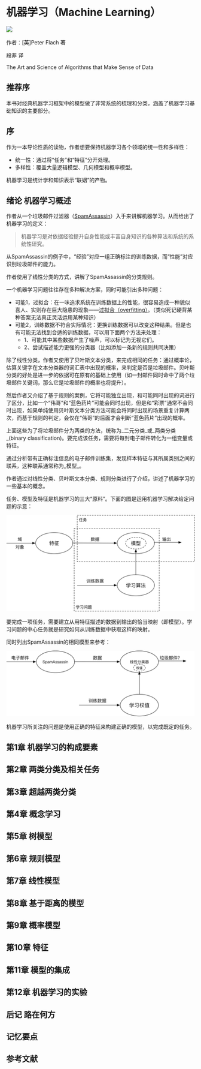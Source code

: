 机器学习（Machine Learning）
==============================

![](contents/cover.jpg)

作者：[英]Peter Flach 著

段菲 译

The Art and Science of Algorithms that Make Sense of Data

推荐序
------------------------------

本书对经典机器学习框架中的模型做了非常系统的梳理和分类，涵盖了机器学习基础知识的主要部分。

序
------------------------------

作为一本导论性质的读物，作者想要保持机器学习各个领域的统一性和多样性：

- 统一性：通过将“任务”和“特征”分开处理。
- 多样性：覆盖大量逻辑模型、几何模型和概率模型。

机器学习是统计学和知识表示“联姻”的产物。

绪论 机器学习概述
------------------------------

作者从一个垃圾邮件过滤器（[SpamAssassin](http://spamassassin.apache.org)）入手来讲解机器学习。从而给出了机器学习的定义：

> 机器学习是对依据经验提升自身性能或丰富自身知识的各种算法和系统的系统性研究。

从SpamAssassin的例子中，“经验”对应一组正确标注的训练数据，而“性能”对应识别垃圾邮件的能力。

作者使用了线性分类的方式，讲解了SpamAssassin的分类规则。

一个机器学习问题往往存在多种解决方案，同时可能引出多种问题：

- 可能1，过拟合：在一味追求系统在训练数据上的性能，很容易造成一种貌似喜人、实则存在巨大隐患的现象——[过拟合（overfitting）](https://en.wikipedia.org/wiki/Overfitting)。（类似死记硬背某种答案无法真正灵活运用某种知识）
- 可能2，训练数据不符合实际情况：更换训练数据可以改变这种结果。但是也有可能无法找到合适的训练数据，可以用下面两个方法来处理：
    - 1、可能其中某些数据产生了噪声，可以标记为无视它们。
    - 2、尝试描述能力更强的分类器（比如添加一条新的规则共同决策）

除了线性分类，作者又使用了贝叶斯文本分类，来完成相同的任务：通过概率论，估算关键字在文本分类器的词汇表中出现的概率，来判定是否是垃圾邮件。贝叶斯分类的好处是进一步的依据可在原有的基础上使用（如一封邮件同时命中了两个垃圾邮件关键词，那么它是垃圾邮件的概率也将提升）。

然后作者又介绍了基于规则的案例，它将可能独立出现，和可能同时出现的词进行了区分，比如一个“伟哥”和“蓝色药片”可能会同时出现，但是和“彩票”通常不会同时出现，如果单纯使用贝叶斯文本分类方法可能会将同时出现的场景重复计算两次，而基于规则的判定，会仅在“伟哥”的后面才会判断“蓝色药片”出现的概率。

上面这些为了将垃圾邮件分为两类的方法，统称为_二元分类_或_两类分类_(binary classification)。要完成该任务，需要将每封电子邮件转化为一组变量或特征。

通过分析带有正确标注信息的电子邮件训练集，发现样本特征与其所属类别之间的联系，这种联系通常称为_模型_。

作者通过对线性分类、贝叶斯文本分类、规则分类进行了介绍，讲述了机器学习的一些基本的概念。

任务、模型及特征是机器学习的三大“原料”。下面的图是运用机器学习解决给定问题的示意：

![](contents/chapter00/diagram-02.png)

要完成一项任务，需要建立从用特征描述的数据到输出的恰当映射（即模型）。学习问题的中心任务就是研究如何从训练数据中获取这样的映射。

同时列出SpamAssassin的相同模型来参考：

![](contents/chapter00/diagram-01.png)

机器学习所关注的问题是使用正确的特征来构建正确的模型，以完成既定的任务。

第1章 机器学习的构成要素
------------------------------

第2章 两类分类及相关任务
------------------------------

第3章 超越两类分类
------------------------------

第4章 概念学习
------------------------------

第5章 树模型
------------------------------

第6章 规则模型
------------------------------

第7章 线性模型
------------------------------

第8章 基于距离的模型
------------------------------

第9章 概率模型
------------------------------

第10章 特征
------------------------------

第11章 模型的集成
------------------------------

第12章 机器学习的实验
------------------------------

后记 路在何方
------------------------------

记忆要点
------------------------------

参考文献
------------------------------